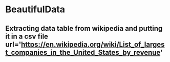 ﻿# BeautifulData
 ## Extracting data table from wikipedia and putting it in a csv file url='https://en.wikipedia.org/wiki/List_of_largest_companies_in_the_United_States_by_revenue'
 
